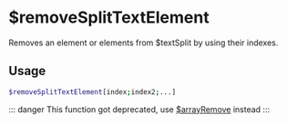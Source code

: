 # $removeSplitTextElement

Removes an element or elements from $textSplit by using their indexes.

## Usage

```bash
$removeSplitTextElement[index;index2;...]
```

::: danger
This function got deprecated, use [$arrayRemove](./../Array/arrayRemove.md) instead 
:::